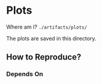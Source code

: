 # Plots

Where am I? `./artifacts/plots/`

The plots are saved in this directory.

## How to Reproduce?

### Depends On

<!-- TODO -->
